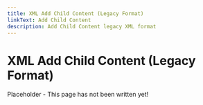 ```yaml
---
title: XML Add Child Content (Legacy Format)
linkText: Add Child Content
description: Add Child Content legacy XML format
---
```


# XML Add Child Content (Legacy Format)

Placeholder - This page has not been written yet!
